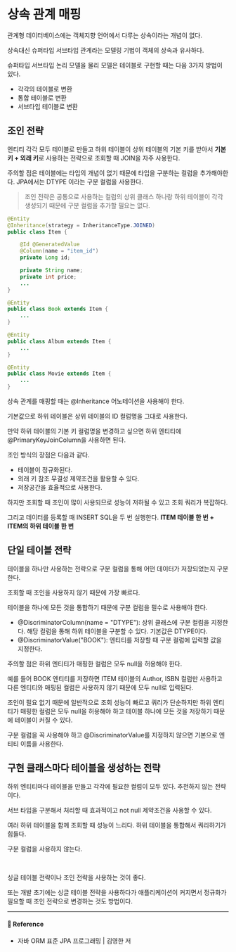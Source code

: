 # 상속 관계 매핑  

관계형 데이터베이스에는 객체지향 언어에서 다루는 상속이라는 개념이 없다.  

상속대신 슈퍼타입 서브타입 관계라는 모델링 기법이 객체의 상속과 유사하다.  

슈퍼타입 서브타입 논리 모델을 물리 모델은 테이블로 구현할 때는 다음 3가지 방법이 있다.  

- 각각의 테이블로 변환
- 통합 테이블로 변환
- 서브타입 테이블로 변환

## 조인 전략  

엔티티 각각 모두 테이블로 만들고 하위 테이블이 상위 테이블의 기본 키를 받아서 **기본 키 + 외래 키**로 사용하는 전략으로 조회할 때 JOIN을 자주 사용한다.  

주의할 점은 테이블에는 타입의 개념이 없기 때문에 타입을 구분하는 컬럼을 추가해야한다. JPA에서는 DTYPE 이라는 구분 컬럼을 사용한다.  

> 조인 전략은 공통으로 사용하는 컬럼의 상위 클래스 하나랑 하위 테이블이 각각 생성되기 때문에 구분 컬럼을 추가할 필요는 없다.

```java
@Entity
@Inheritance(strategy = InheritanceType.JOINED)
public class Item {

    @Id @GeneratedValue
    @Column(name = "item_id")
    private Long id;

    private String name;
    private int price;
    ...
}

@Entity
public class Book extends Item {
    ...
}

@Entity
public class Album extends Item {
    ...
}

@Entity
public class Movie extends Item {
    ...
}
```

상속 관계를 매핑할 때는 @Inheritance 어노테이션을 사용해야 한다.  

기본값으로 하위 테이블은 상위 테이블의 ID 컬럼명을 그대로 사용한다.  

만약 하위 테이블의 기본 키 컬럼명을 변경하고 싶으면 하위 엔티티에 @PrimaryKeyJoinColumn을 사용하면 된다.  

조인 방식의 장점은 다음과 같다.  

- 테이블이 정규화된다.
- 외래 키 참조 무결성 제약조건을 활용할 수 있다.
- 저장공간을 효율적으로 사용한다.

하지만 조회할 때 조인이 많이 사용되므로 성능이 저하될 수 있고 조회 쿼리가 복잡하다.  

그리고 데이터를 등록할 때 INSERT SQL을 두 번 실행한다. **ITEM 테이블 한 번 + ITEM의 하위 테이블 한 번**  

## 단일 테이블 전략  

테이블을 하나만 사용하는 전략으로 구분 컬럼을 통해 어떤 데이터가 저장되었는지 구분한다.  

조회할 때 조인을 사용하지 않기 때문에 가장 빠르다.  

테이블을 하나에 모든 것을 통합하기 때문에 구분 컬럼을 필수로 사용해야 한다.  

- @DiscriminatorColumn(name = "DTYPE"): 상위 클래스에 구분 컬럼을 지정한다. 해당 컬럼을 통해 하위 테이블을 구분할 수 있다. 기본값은 DTYPE이다.
- @DiscriminatorValue("BOOK"): 엔티티를 저장할 때 구분 컬럼에 입력할 값을 지정한다.

주의할 점은 하위 엔티티가 매핑한 컬럼은 모두 null을 허용해야 한다.  

예를 들어 BOOK 엔티티를 저장하면 ITEM 테이블의 Author, ISBN 컬럼만 사용하고 다른 엔티티와 매핑된 컬럼은 사용하지 않기 때문에 모두 null로 입력된다.  

조인이 필요 없기 때문에 일반적으로 조회 성능이 빠르고 쿼리가 단순하지만 하위 엔티티가 매핑한 컬럼은 모두 null을 허용해야 하고 테이블 하나에 모든 것을 저장하기 때문에 테이블이 커질 수 있다.  

구분 컬럼을 꼭 사용해야 하고 @DiscriminatorValue를 지정하지 않으면 기본으로 엔티티 이름을 사용한다.  

## 구현 클래스마다 테이블을 생성하는 전략  

하위 엔티티마다 테이블을 만들고 각각에 필요한 컬럼이 모두 있다. 추천하지 않는 전략이다.  

서브 타입을 구분해서 처리할 때 효과적이고 not null 제약조건을 사용할 수 있다.  

여러 하위 테이블을 함께 조회할 때 성능이 느리다. 하위 테이블을 통합해서 쿼리하기가 힘들다.  

구분 컬럼을 사용하지 않는다.  

<br>

싱글 테이블 전략이나 조인 전략을 사용하는 것이 좋다.  

또는 개발 초기에는 싱글 테이블 전략을 사용하다가 애플리케이션이 커지면서 정규화가 필요할 때 조인 전략으로 변경하는 것도 방법이다.  

---

#### 📌 Reference  

- 자바 ORM 표준 JPA 프로그래밍 | 김영한 저